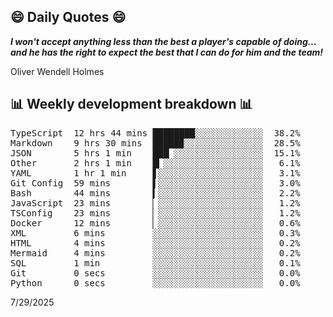 ## 😄 Daily Quotes 😄

_**I won't accept anything less than the best a player's capable of doing... and he has the right to expect the best that I can do for him and the team!**_

Oliver Wendell Holmes



## 📊 Weekly development breakdown 📊

<pre>TypeScript  12 hrs 44 mins ████████░░░░░░░░░░░░░  38.2%
Markdown    9 hrs 30 mins  █████▉░░░░░░░░░░░░░░░  28.5%
JSON        5 hrs 1 min    ███▏░░░░░░░░░░░░░░░░░  15.1%
Other       2 hrs 1 min    █▎░░░░░░░░░░░░░░░░░░░   6.1%
YAML        1 hr 1 min     ▋░░░░░░░░░░░░░░░░░░░░   3.1%
Git Config  59 mins        ▌░░░░░░░░░░░░░░░░░░░░   3.0%
Bash        44 mins        ▍░░░░░░░░░░░░░░░░░░░░   2.2%
JavaScript  23 mins        ▏░░░░░░░░░░░░░░░░░░░░   1.2%
TSConfig    23 mins        ▏░░░░░░░░░░░░░░░░░░░░   1.2%
Docker      12 mins        ▏░░░░░░░░░░░░░░░░░░░░   0.6%
XML         6 mins         ░░░░░░░░░░░░░░░░░░░░░   0.3%
HTML        4 mins         ░░░░░░░░░░░░░░░░░░░░░   0.2%
Mermaid     4 mins         ░░░░░░░░░░░░░░░░░░░░░   0.2%
SQL         1 min          ░░░░░░░░░░░░░░░░░░░░░   0.1%
Git         0 secs         ░░░░░░░░░░░░░░░░░░░░░   0.0%
Python      0 secs         ░░░░░░░░░░░░░░░░░░░░░   0.0%</pre>

7/29/2025